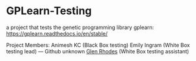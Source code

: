 # GPLearn-Testing
a project that tests the genetic programming library gplearn: https://gplearn.readthedocs.io/en/stable/

Project Members:
Animesh KC (Black Box testing)
Emily Ingram (White Box testing lead) — Github unknown
[Glen Rhodes](https://github.com/glnnrhodes "Github link") (White Box testing assistant)